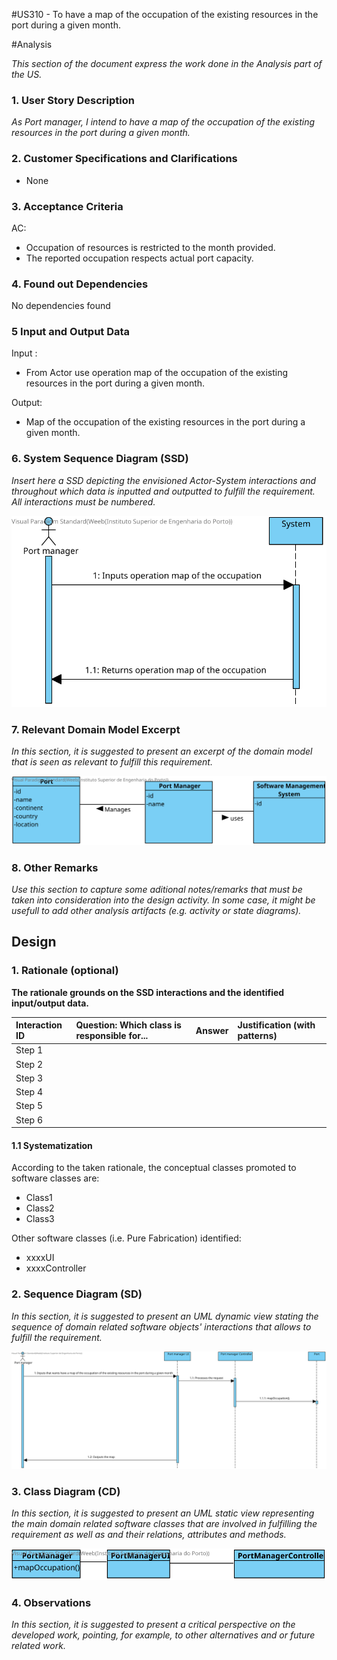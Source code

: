 #US310 - To have a map of the occupation of the existing resources in the port during a given month.

#Analysis

*This section of the document express the work done in the Analysis part of the US.*

### 1. User Story Description

*As Port manager, I intend to have a map of the occupation of the existing
resources in the port during a given month.*

### 2. Customer Specifications and Clarifications

- None

### 3. Acceptance Criteria

AC:
* Occupation of resources is restricted to the month provided.
* The reported occupation respects actual port capacity.


### 4. Found out Dependencies

No dependencies found

### 5 Input and Output Data

Input :

* From Actor use operation map of the occupation of the existing resources in the port during a given month.

Output:

* Map of the occupation of the existing resources in the port during a given month.

### 6. System Sequence Diagram (SSD)

*Insert here a SSD depicting the envisioned Actor-System interactions and throughout which data is inputted and outputted to fulfill the requirement. All interactions must be numbered.*

![US310-SSD](US310-SSD.svg)


### 7. Relevant Domain Model Excerpt
*In this section, it is suggested to present an excerpt of the domain model that is seen as relevant to fulfill this requirement.*

![US310-MD](US310-MD.svg)

### 8. Other Remarks

*Use this section to capture some aditional notes/remarks that must be taken into consideration into the design activity. In some case, it might be usefull to add other analysis artifacts (e.g. activity or state diagrams).*



## Design

### 1. Rationale (optional)

**The rationale grounds on the SSD interactions and the identified input/output data.**

| Interaction ID | Question: Which class is responsible for... | Answer  | Justification (with patterns)  |
|:-------------  |:--------------------- |:------------|:---------------------------- |
| Step 1  		 |							 |             |                              |
| Step 2  		 |							 |             |                              |
| Step 3  		 |							 |             |                              |
| Step 4  		 |							 |             |                              |
| Step 5  		 |							 |             |                              |
| Step 6  		 |							 |             |                              |

#### 1.1 Systematization

According to the taken rationale, the conceptual classes promoted to software classes are:

 * Class1
 * Class2
 * Class3

Other software classes (i.e. Pure Fabrication) identified:
 * xxxxUI
 * xxxxController

### 2. Sequence Diagram (SD)

*In this section, it is suggested to present an UML dynamic view stating the sequence of domain related software objects' interactions that allows to fulfill the requirement.*

![US310-SD](US310-SD.svg)

### 3. Class Diagram (CD)

*In this section, it is suggested to present an UML static view representing the main domain related software classes that are involved in fulfilling the requirement as well as and their relations, attributes and methods.*

![US310-CD](US310-CD.svg)

### 4. Observations

*In this section, it is suggested to present a critical perspective on the developed work, pointing, for example, to other alternatives and or future related work.*
